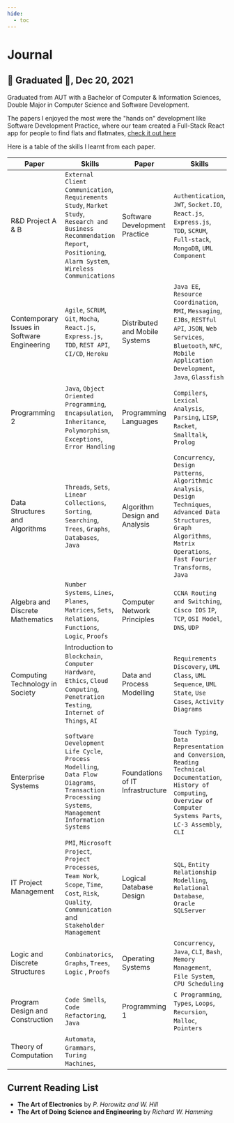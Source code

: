 ```yaml
---
hide:
  - toc
---
```


# Journal

## 📌 Graduated 🎉, Dec 20, 2021

Graduated from AUT with a Bachelor of Computer & Information Sciences, Double Major in Computer Science and Software Development. 

The papers I enjoyed the most were the "hands on" development like Software Development Practice, where our team created a Full-Stack React app for people to find flats and flatmates, [check it out here](../Projects/Flinder.md)

Here is a table of the skills I learnt from each paper.

| Paper | Skills | Paper | Skills |
| --- | --- | --- | --- | 
| R&D Project A & B | `External Client Communication`, `Requirements Study`, `Market Study`, `Research and Business Recommendation Report`, `Positioning`, `Alarm System`,  `Wireless Communications` | Software Development Practice | `Authentication`, `JWT`, `Socket.IO`, `React.js`, `Express.js`, `TDD`, `SCRUM`, `Full-stack`, `MongoDB`, `UML Component` |
| Contemporary Issues in Software Engineering  | `Agile`, `SCRUM`, `Git`, `Mocha`, `React.js`, `Express.js`, `TDD`, `REST API`, `CI/CD`, `Heroku` | Distributed and Mobile Systems | `Java EE`, `Resource Coordination`, `RMI`, `Messaging`, `EJBs`, `RESTful API`, `JSON`, `Web Services`, `Bluetooth`, `NFC`, `Mobile Application Development`, `Java`, `Glassfish` |
| Programming 2 | `Java`, `Object Oriented Programming`, `Encapsulation`, `Inheritance`, `Polymorphism`, `Exceptions`, `Error Handling`  | Programming Languages | `Compilers`, `Lexical Analysis`, `Parsing`, `LISP`, `Racket`, `Smalltalk`, `Prolog`  |
| Data Structures and Algorithms | `Threads`, `Sets`, `Linear Collections`, `Sorting`, `Searching`, `Trees`, `Graphs`, `Databases`, `Java` | Algorithm Design and Analysis | `Concurrency`, `Design Patterns`, `Algorithmic Analysis`, `Design Techniques`, `Advanced Data Structures`, `Graph Algorithms`, `Matrix Operations`, `Fast Fourier Transforms`, `Java` | Applied Human Computer Interaction | `Human Perception` | Applied Communication | `Public Speaking`, `Report Writing` | 
| Algebra and Discrete Mathematics | `Number Systems`, `Lines`, `Planes`, `Matrices`, `Sets`, `Relations`, `Functions`, `Logic`, `Proofs` | Computer Network Principles | `CCNA Routing and Switching`, `Cisco IOS` `IP`, `TCP`, `OSI Model`, `DNS`, `UDP` | 
| Computing Technology in Society | Introduction to `Blockchain`, `Computer Hardware`, `Ethics`, `Cloud Computing`, `Penetration Testing`, `Internet of Things`, `AI`  | Data and Process Modelling | `Requirements Discovery`, `UML Class`, `UML Sequence`, `UML State`, `Use Cases`, `Activity Diagrams`|
 Enterprise Systems | `Software Development Life Cycle`, `Process Modelling`, `Data Flow Diagrams`, `Transaction Processing Systems`, `Management Information Systems` | Foundations of IT Infrastructure |  `Touch Typing`, `Data Representation and Conversion`, `Reading Technical Documentation`, `History of Computing`, `Overview of Computer Systems Parts`, `LC-3 Assembly`, `CLI` |
| IT Project Management | `PMI`, `Microsoft Project`, `Project Processes`, `Team Work`, `Scope`, `Time`, `Cost`, `Risk`, `Quality`, `Communication` and `Stakeholder Management`  | Logical Database Design | `SQL`, `Entity Relationship Modelling`, `Relational Database`, `Oracle SQLServer` | 
| Logic and Discrete Structures | `Combinatorics`, `Graphs`, `Trees`, `Logic`  , `Proofs` | Operating Systems | `Concurrency`,  `Java`, `CLI`, `Bash`, `Memory Management`, `File System`, `CPU Scheduling`| 
| Program Design and Construction | `Code Smells`, `Code Refactoring`, `Java` | Programming 1 | `C Programming`, `Types`, `Loops`, `Recursion`, `Malloc`, `Pointers` |
| Theory of Computation | `Automata`, `Grammars`, `Turing Machines`, | 

## Current Reading List

- **The Art of Electronics** by *P. Horowitz and W. Hill*
- **The Art of Doing Science and Engineering** by *Richard W. Hamming*